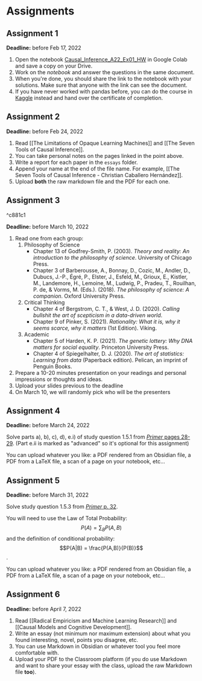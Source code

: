 # Assignments

## Assignment 1
**Deadline:** before Feb 17, 2022
1. Open the notebook [Causal_Inference_A22_Ex01_HW](https://github.com/ccaballeroh/InferenciaCausal_A22/blob/main/code/assignments/Causal_Inference_A22_Ex01_HW.ipynb) in Google Colab and save a copy on your Drive.
2. Work on the _notebook_ and answer the questions in the same document.
3. When you're done, you should share the link to the notebook with your solutions. Make sure that anyone with the link can see the document.
4. If you have never worked with pandas before, you can do the course in [Kaggle](https://www.kaggle.com/learn/pandas) instead and hand over the certificate of completion.

##  Assignment 2
**Deadline:** before Feb 24, 2022
1. Read [[The Limitations of Opaque Learning Machines]] and [[The Seven Tools of Causal Inference]].
2. You can take personal notes on the pages linked in the point above.
3. Write a report for each paper in the `essays` folder.
4. Append your name at the end of the file name. For example, [[The Seven Tools of Causal Inference - Christian Caballero Hernández]].
5. Upload **both** the raw markdown file and the PDF for each one.

##  Assignment 3

^c881c1

**Deadline:** before March 10, 2022

1. Read one from each group:
    1. Philosophy of Science
        - Chapter 13 of Godfrey-Smith, P. (2003). _Theory and reality: An introduction to the philosophy of science_. University of Chicago Press.
        - Chapter 3 of Barberousse, A., Bonnay, D., Cozic, M., Andler, D., Dubucs, J.-P., Égré, P., Elster, J., Esfeld, M., Grioux, E., Kistler, M., Landemore, H., Lemoine, M., Ludwig, P., Pradeu, T., Rouilhan, P. de, & Vorms, M. (Eds.). (2018). _The philosophy of science: A companion_. Oxford University Press.
    2. Critical Thinking
         - Chapter 4 of Bergstrom, C. T., & West, J. D. (2020). _Calling bullshit the art of scepticism in a data-driven world_. 
        - Chapter 9 of Pinker, S. (2021). _Rationality: What it is, why it seems scarce, why it matters_ (1st Edition). Viking.
    3. Academic
         - Chapter 5 of Harden, K. P. (2021). _The genetic lottery: Why DNA matters for social equality_. Princeton University Press.
        - Chapter 4 of Spiegelhalter, D. J. (2020). _The art of statistics: Learning from data_ (Paperback edition). Pelican, an imprint of Penguin Books.
2. Prepare a 10-20 minutes presentation on your readings and personal impressions or thoughts and ideas.
3. Upload your slides previous to the deadline
4. On March 10, we will randomly pick who will be the presenters

## Assignment 4
**Deadline:** before March 24, 2022

Solve parts a), b), c), d), e.i) of study question 1.5.1 from [_Primer_ pages 28-29](http://bayes.cs.ucla.edu/PRIMER/primer-ch1.pdf). (Part e.ii is marked as "advanced" so it's optional for this assignment)  
  
You can upload whatever you like: a PDF rendered from an Obsidian file, a PDF from a LaTeX file, a scan of a page on your notebook, etc...

## Assignment 5
**Deadline:** before March 31, 2022

Solve study question 1.5.3 from [_Primer_ p. 32](http://bayes.cs.ucla.edu/PRIMER/primer-ch1.pdf).

You will need to use the Law of Total Probability: $$P(A) = \sum_B P(A, B)$$ and the definition of conditional probability: $$P(A|B) = \frac{P(A,B)}{P(B)}$$.

You can upload whatever you like: a PDF rendered from an Obsidian file, a PDF from a LaTeX file, a scan of a page on your notebook, etc...


## Assignment 6
**Deadline:** before April 7, 2022

1. Read [[Radical Empiricism and Machine Learning Research]] and [[Causal Models and Cognitive Development]].
2. Write an essay (not minimum nor maximum extension) about what you found interesting, novel, points you disagree, etc.
3. You can use Markdown in Obsidian or whatever tool you feel more comfortable with.
4. Upload your PDF to the Classroom platform (if you do use Markdown and want to share your essay with the class, upload the raw Markdown file **too**).
